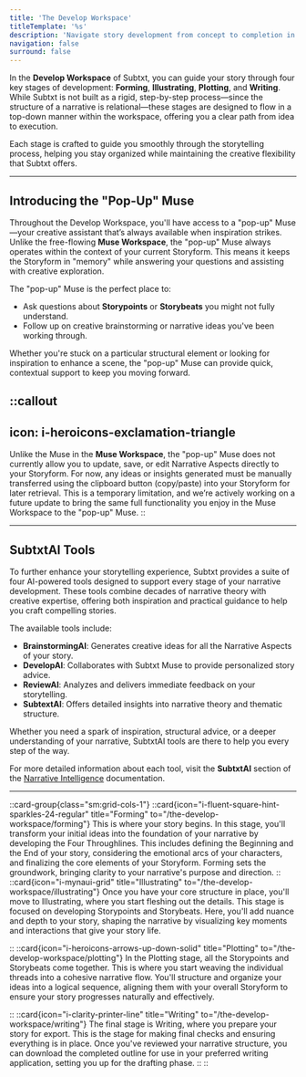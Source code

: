 ```yaml
---
title: 'The Develop Workspace'
titleTemplate: '%s'
description: 'Navigate story development from concept to completion in Subtxt'
navigation: false
surround: false
---
```


In the **Develop Workspace** of Subtxt, you can guide your story through four key stages of development: **Forming**, **Illustrating**, **Plotting**, and **Writing**. While Subtxt is not built as a rigid, step-by-step process—since the structure of a narrative is relational—these stages are designed to flow in a top-down manner within the workspace, offering you a clear path from idea to execution.

Each stage is crafted to guide you smoothly through the storytelling process, helping you stay organized while maintaining the creative flexibility that Subtxt offers.

---

## Introducing the "Pop-Up" Muse  

Throughout the Develop Workspace, you'll have access to a "pop-up" Muse—your creative assistant that’s always available when inspiration strikes. Unlike the free-flowing **Muse Workspace**, the "pop-up" Muse always operates within the context of your current Storyform. This means it keeps the Storyform in "memory" while answering your questions and assisting with creative exploration.  

The "pop-up" Muse is the perfect place to:  

- Ask questions about **Storypoints** or **Storybeats** you might not fully understand.  
- Follow up on creative brainstorming or narrative ideas you've been working through.  

Whether you're stuck on a particular structural element or looking for inspiration to enhance a scene, the "pop-up" Muse can provide quick, contextual support to keep you moving forward.  

::callout
---
icon: i-heroicons-exclamation-triangle
---
Unlike the Muse in the **Muse Workspace**, the "pop-up" Muse does not currently allow you to update, save, or edit Narrative Aspects directly to your Storyform. For now, any ideas or insights generated must be manually transferred using the clipboard button (copy/paste) into your Storyform for later retrieval. This is a temporary limitation, and we’re actively working on a future update to bring the same full functionality you enjoy in the Muse Workspace to the "pop-up" Muse.
::

---

## SubtxtAI Tools  

To further enhance your storytelling experience, Subtxt provides a suite of four AI-powered tools designed to support every stage of your narrative development. These tools combine decades of narrative theory with creative expertise, offering both inspiration and practical guidance to help you craft compelling stories.  

The available tools include:  

- **BrainstormingAI**: Generates creative ideas for all the Narrative Aspects of your story.  
- **DevelopAI**: Collaborates with Subtxt Muse to provide personalized story advice.  
- **ReviewAI**: Analyzes and delivers immediate feedback on your storytelling.  
- **SubtextAI**: Offers detailed insights into narrative theory and thematic structure.  

Whether you need a spark of inspiration, structural advice, or a deeper understanding of your narrative, SubtxtAI tools are there to help you every step of the way.  

For more detailed information about each tool, visit the **SubtxtAI** section of the [Narrative Intelligence](/narrative-intelligence/subtxt-ai-tools) documentation.  

---

::card-group{class="sm:grid-cols-1"}
  ::card{icon="i-fluent-square-hint-sparkles-24-regular" title="Forming" to="/the-develop-workspace/forming"}
  This is where your story begins. In this stage, you'll transform your initial ideas into the foundation of your narrative by developing the Four Throughlines. This includes defining the Beginning and the End of your story, considering the emotional arcs of your characters, and finalizing the core elements of your Storyform. Forming sets the groundwork, bringing clarity to your narrative's purpose and direction.
  ::
  ::card{icon="i-mynaui-grid" title="Illustrating" to="/the-develop-workspace/illustrating"}
  Once you have your core structure in place, you'll move to Illustrating, where you start fleshing out the details. This stage is focused on developing Storypoints and Storybeats. Here, you'll add nuance and depth to your story, shaping the narrative by visualizing key moments and interactions that give your story life.

  ::
  ::card{icon="i-heroicons-arrows-up-down-solid" title="Plotting" to="/the-develop-workspace/plotting"}
  In the Plotting stage, all the Storypoints and Storybeats come together. This is where you start weaving the individual threads into a cohesive narrative flow. You'll structure and organize your ideas into a logical sequence, aligning them with your overall Storyform to ensure your story progresses naturally and effectively.

  ::
  ::card{icon="i-clarity-printer-line" title="Writing" to="/the-develop-workspace/writing"}
  The final stage is Writing, where you prepare your story for export. This is the stage for making final checks and ensuring everything is in place. Once you've reviewed your narrative structure, you can download the completed outline for use in your preferred writing application, setting you up for the drafting phase.
  ::
::